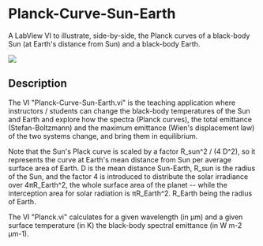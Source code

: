 # Planck-Curve-Sun-Earth

A LabView VI to illustrate, side-by-side, the Planck curves of a black-body Sun (at Earth's distance from Sun) and a black-body Earth.

![](assets/img/example_front_panel.png)

## Description

The VI "Planck-Curve-Sun-Earth.vi" is the teaching application where instructors / students can change the black-body temperatures of the Sun and Earth and explore how the spectra (Planck curves), the total emittance (Stefan-Boltzmann) and the maximum emittance (Wien's displacement law) of the two systems change, and bring them in equilibrium. 

Note that the Sun's Plack curve is scaled by a factor R_sun^2 / (4 D^2), so it represents the curve at Earth's mean distance from Sun per average surface area of Earth. D is the mean distance Sun-Earth, R_sun is the radius of the Sun, and the factor 4 is introduced to distribute the solar irradiance over 4πR_Earth^2, the whole surface area of the planet -- while the interception area for solar radiation is πR_Earth^2. R_Earth being the radius of Earth.

The VI "Planck.vi" calculates for a given wavelength (in µm) and a given surface temperature (in K) the black-body spectral emittance (in W m-2 µm-1).
